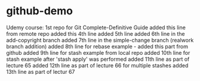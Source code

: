 # github-demo
Udemy course: 1st repo for Git Complete-Definitive Guide
added this line from remote repo
added this 4th line
added 5th line
added 6th line in the add-copyright branch
added 7th line in the simple-change branch (realwork branch addition)
added 8th line for rebase example - added this part  from github
added 9th line for stash example from local repo
added 10th line for stash example after 'stash apply' was performed
added 11th line as part of lecture 65
added 12th line as part of lecture 66 for multiple stashes
added 13th line as part of lectur 67
